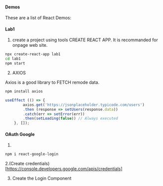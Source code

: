 #### Demos
These are a list of React Demos:

#### Lab1
  
1. create a project using tools CREATE REACT APP. It is recommanded for onpage web site.
~~~sh
npx create-react-app lab1
cd lab1
npm start
~~~

2. AXIOS

Axios is a good library to FETCH remode data.
~~~sh
npm install axios
~~~

~~~js
useEffect (() => {
        axios.get('https://jsonplaceholder.typicode.com/users')
        .then (response => setUsers(response.data))
        .catch(err => setError(err))
        .then(setLoading(false)) // Always executed
    }, []);
~~~

#### OAuth Google
1.
~~~sh
npm i react-google-login
~~~
2.(Create credentials)[https://console.developers.google.com/apis/credentials] 

3. Create the Login Component 